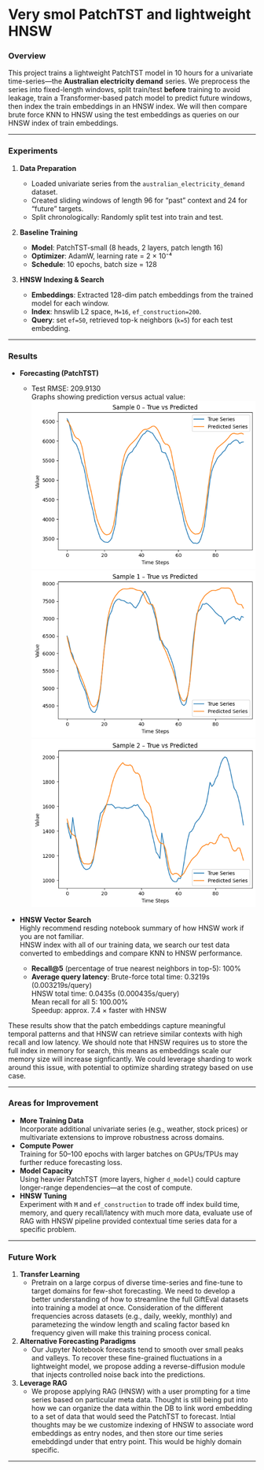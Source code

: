 # Very smol PatchTST and lightweight HNSW

### Overview
This project trains a lightweight PatchTST model in 10 hours for a univariate time-series—the **Australian electricity demand** series. We preprocess the series into fixed-length windows, split train/test **before** training to avoid leakage, train a Transformer-based patch model to predict future windows, then index the train embeddings in an HNSW index. We will then compare brute force KNN to HNSW using the test embeddings as queries on our HNSW index of train embeddings.

---

### Experiments

1. **Data Preparation**  
   - Loaded univariate series from the `australian_electricity_demand` dataset.  
   - Created sliding windows of length 96 for “past” context and 24 for “future” targets.  
   - Split chronologically: Randomly split test into train and test.

2. **Baseline Training**  
   - **Model**: PatchTST-small (8 heads, 2 layers, patch length 16)  
   - **Optimizer**: AdamW, learning rate = 2 × 10⁻⁴  
   - **Schedule**: 10 epochs, batch size = 128  

3. **HNSW Indexing & Search**  
   - **Embeddings**: Extracted 128-dim patch embeddings from the trained model for each window.  
   - **Index**: hnswlib L2 space, `M=16`, `ef_construction=200`.  
   - **Query**: set `ef=50`, retrieved top-k neighbors (`k=5`) for each test embedding.

---

### Results

- **Forecasting (PatchTST)**  
  - Test RMSE: 209.9130    
  Graphs showing prediction versus actual value:     
![alt text](graphs/output.png)
![alt text](graphs/output1.png)
![alt text](graphs/output2.png)

- **HNSW Vector Search**  
Highly recommend resding notebook summary of how HNSW work if you are not familiar.  
HNSW index with all of our training data, we search our test data converted to embeddings and compare KNN to HNSW performance.
  - **Recall@5** (percentage of true nearest neighbors in top-5): 100%
  - **Average query latency**: Brute-force total time: 0.3219s (0.003219s/query)     
                               HNSW total time: 0.0435s (0.000435s/query)     
                               Mean recall for all 5: 100.00%    
                               Speedup: approx. 7.4 × faster with HNSW    

These results show that the patch embeddings capture meaningful temporal patterns and that HNSW can retrieve similar contexts with high recall and low latency. We should note that HNSW requires us to store the full index in memory for search, this means as embeddings scale our memory size will increase signficantly. We could leverage sharding to work around this issue, with potential to optimize sharding strategy based on use case.

---

### Areas for Improvement

- **More Training Data**  
  Incorporate additional univariate series (e.g., weather, stock prices) or multivariate extensions to improve robustness across domains.
- **Compute Power**  
  Training for 50–100 epochs with larger batches on GPUs/TPUs may further reduce forecasting loss.
- **Model Capacity**  
  Using heavier PatchTST (more layers, higher `d_model`) could capture longer-range dependencies—at the cost of compute.
- **HNSW Tuning**  
  Experiment with `M` and `ef_construction` to trade off index build time, memory, and query recall/latency with much more data, evaluate use of RAG with HNSW pipeline provided contextual time series data for a specific problem.

---

### Future Work

1. **Transfer Learning**  
   - Pretrain on a large corpus of diverse time-series and fine-tune to target domains for few-shot forecasting. We need to develop a better understanding of how to streamline the full GiftEval datasets into training a model at once. Consideration of the different frequencies across datasets (e.g., daily, weekly, monthly) and parametezing the window length and scaling factor based kn frequency given will make this training process conical.  
2. **Alternative Forecasting Paradigms**  
   - Our Jupyter Notebook forecasts tend to smooth over small peaks and valleys. To recover these fine-grained fluctuations in a lightweight model, we propose adding a reverse-diffusion module that injects controlled noise back into the predictions.
3. **Leverage RAG**
   - We propose applying RAG (HNSW) with a user prompting for a time series based on particular meta data. Thought is still being put into
how we can organize the data within the DB to link word embedding to a set of data that would seed the PatchTST to forecast. Intial thoughts may be we customize indexing of HNSW to associate word embeddings as entry nodes, and then store our time series emebddingd under that entry point. This would be highly domain specific.   

---